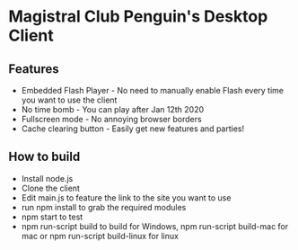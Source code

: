 # Magistral Club Penguin's Desktop Client

## Features

- Embedded Flash Player - No need to manually enable Flash every time you want to use the client
- No time bomb - You can play after Jan 12th 2020
- Fullscreen mode - No annoying browser borders
- Cache clearing button - Easily get new features and parties!

## How to build

- Install node.js
- Clone the client
- Edit main.js to feature the link to the site you want to use
- run npm install to grab the required modules
- npm start to test
- npm run-script build to build for Windows, npm run-script build-mac for mac or npm run-script build-linux for linux
